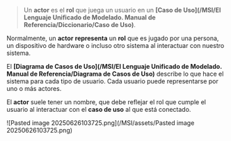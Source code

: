 > Un **actor** es el **rol** que juega un usuario en un **[Caso de Uso](/MSI/El Lenguaje Unificado de Modelado. Manual de Referencia/Diccionario/Caso de Uso)**. 

Normalmente, un **actor** **representa** un **rol** que es jugado por una persona, un dispositivo de hardware o incluso otro sistema al interactuar con nuestro sistema.

El **[Diagrama de Casos de Uso](/MSI/El Lenguaje Unificado de Modelado. Manual de Referencia/Diagrama de Casos de Uso)** describe lo que hace el sistema para cada tipo de usuario. Cada usuario puede representarse por uno o más actores.

El **actor** suele tener un nombre, que debe reflejar el rol que cumple el usuario al interactuar con el **caso de uso** al que está conectado.

![Pasted image 20250626103725.png](/MSI/assets/Pasted image 20250626103725.png)